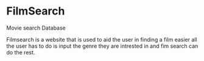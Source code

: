 # FilmSearch
Movie search Database

Filmsearch is a website that is used to aid the user in finding a film easier all the user has to do is input the genre they are intrested in and fim search can do the rest.